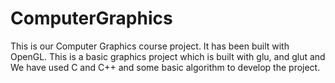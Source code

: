 # ComputerGraphics
This is our Computer Graphics course project. It has been built with OpenGL. This is a basic graphics project which is built with glu, and glut and We have used C and C++ and some basic algorithm to develop the project. 
